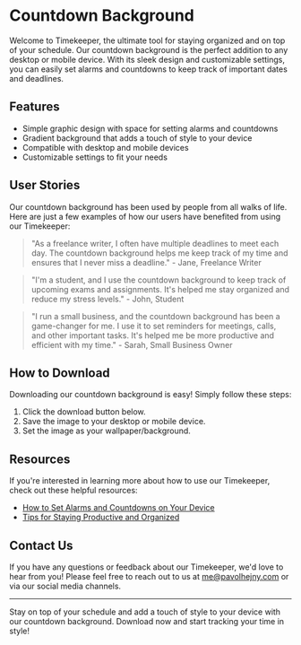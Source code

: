 <!--font:Futura-->

# Countdown Background

Welcome to Timekeeper, the ultimate tool for staying organized and on top of your schedule. Our countdown background is the perfect addition to any desktop or mobile device. With its sleek design and customizable settings, you can easily set alarms and countdowns to keep track of important dates and deadlines.

## Features

-   Simple graphic design with space for setting alarms and countdowns
-   Gradient background that adds a touch of style to your device
-   Compatible with desktop and mobile devices
-   Customizable settings to fit your needs

## User Stories

Our countdown background has been used by people from all walks of life. Here are just a few examples of how our users have benefited from using our Timekeeper:

> "As a freelance writer, I often have multiple deadlines to meet each day. The countdown background helps me keep track of my time and ensures that I never miss a deadline." - Jane, Freelance Writer

> "I'm a student, and I use the countdown background to keep track of upcoming exams and assignments. It's helped me stay organized and reduce my stress levels." - John, Student

> "I run a small business, and the countdown background has been a game-changer for me. I use it to set reminders for meetings, calls, and other important tasks. It's helped me be more productive and efficient with my time." - Sarah, Small Business Owner

## How to Download

Downloading our countdown background is easy! Simply follow these steps:

1. Click the download button below.
2. Save the image to your desktop or mobile device.
3. Set the image as your wallpaper/background.

## Resources

If you're interested in learning more about how to use our Timekeeper, check out these helpful resources:

-   [How to Set Alarms and Countdowns on Your Device](#)
-   [Tips for Staying Productive and Organized](#)

## Contact Us

If you have any questions or feedback about our Timekeeper, we'd love to hear from you! Please feel free to reach out to us at me@pavolhejny.com or via our social media channels.

---

Stay on top of your schedule and add a touch of style to your device with our countdown background. Download now and start tracking your time in style!

<!--

Write me content for website with wallpaper which alt text is:

"A wallpaper featuring a simple graphic of a digital clock or timer, with space for setting alarms and countdowns, set against a gradient background."

The name/title of the page should not be 1:1 copy of the alt text but rather a real content of the website which is using this wallpaper.

- Use markdown format
- Start with heading
- Heading should be short and concise
- The content should look like a real website
- The website should not be about the wallpaper, wallpaper is just a related background
- Heading should be contain work "wallpaper" or "background"
- Include real sections like references, contact, user stories, etc. use things relevant to the page purpose.
- Feel free to use structure like headings, bullets, numbering, blockquotes, paragraphs, horizontal lines, etc.
- You can use formatting like bold or _italic_
- You can include UTF-8 emojis
- Links should be only #hash anchors (and you can refer to the document itself)
- Do not include images


---


# Countdown Wallpaper: Track Your Time in Style

Welcome to our website featuring a stunning wallpaper that will help you stay on top of your schedule. Our digital clock and timer wallpaper is the perfect addition to any desktop or mobile device. With its simple graphic design, you can easily set alarms and countdowns to keep track of important dates and deadlines.

## Features
- Simple graphic design with space for setting alarms and countdowns
- Gradient background that adds a touch of style to your device
- Compatible with desktop and mobile devices
- Customizable settings to fit your needs

## User Stories
Our wallpaper has been used by people from all walks of life. Here are just a few examples of how our users have benefited from using our countdown wallpaper:

> "As a freelance writer, I often have multiple deadlines to meet each day. The countdown wallpaper helps me keep track of my time and ensures that I never miss a deadline." - Jane, Freelance Writer

> "I'm a student, and I use the countdown wallpaper to keep track of upcoming exams and assignments. It's helped me stay organized and reduce my stress levels." - John, Student

> "I run a small business, and the countdown wallpaper has been a game-changer for me. I use it to set reminders for meetings, calls, and other important tasks. It's helped me be more productive and efficient with my time." - Sarah, Small Business Owner

## How to Download
Downloading our countdown wallpaper is easy! Simply follow these steps:
1. Click the download button below.
2. Save the image to your desktop or mobile device.
3. Set the image as your wallpaper/background.

## References
If you're interested in learning more about how to use our countdown wallpaper, check out these helpful resources:
- [How to Set Alarms and Countdowns on Your Device](#)
- [Tips for Staying Productive and Organized](#)

## Contact Us
If you have any questions or feedback about our countdown wallpaper, we'd love to hear from you! Please feel free to reach out to us at me@pavolhejny.com or via our social media channels.

---
Stay on top of your schedule and add a touch of style to your device with our countdown wallpaper. Download now and start tracking your time in style!


---


Heading should not include word "wallpaper". The website should not be about the wallpaper itself, wallpaper is just a related background, rewrite whole content.


---


# Timekeeper: Stay on Schedule with Our Countdown Background

Welcome to Timekeeper, the ultimate tool for staying organized and on top of your schedule. Our countdown background is the perfect addition to any desktop or mobile device. With its sleek design and customizable settings, you can easily set alarms and countdowns to keep track of important dates and deadlines.

## Features
- Simple graphic design with space for setting alarms and countdowns
- Gradient background that adds a touch of style to your device
- Compatible with desktop and mobile devices
- Customizable settings to fit your needs

## User Stories
Our countdown background has been used by people from all walks of life. Here are just a few examples of how our users have benefited from using our Timekeeper:

> "As a freelance writer, I often have multiple deadlines to meet each day. The countdown background helps me keep track of my time and ensures that I never miss a deadline." - Jane, Freelance Writer

> "I'm a student, and I use the countdown background to keep track of upcoming exams and assignments. It's helped me stay organized and reduce my stress levels." - John, Student

> "I run a small business, and the countdown background has been a game-changer for me. I use it to set reminders for meetings, calls, and other important tasks. It's helped me be more productive and efficient with my time." - Sarah, Small Business Owner

## How to Download
Downloading our countdown background is easy! Simply follow these steps:
1. Click the download button below.
2. Save the image to your desktop or mobile device.
3. Set the image as your wallpaper/background.

## Resources
If you're interested in learning more about how to use our Timekeeper, check out these helpful resources:
- [How to Set Alarms and Countdowns on Your Device](#)
- [Tips for Staying Productive and Organized](#)

## Contact Us
If you have any questions or feedback about our Timekeeper, we'd love to hear from you! Please feel free to reach out to us at me@pavolhejny.com or via our social media channels.

---
Stay on top of your schedule and add a touch of style to your device with our countdown background. Download now and start tracking your time in style!

-->
